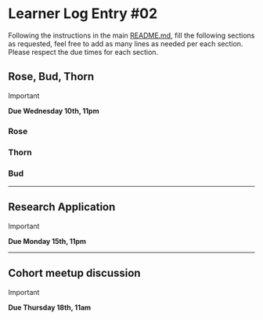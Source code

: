 # Learner Log Entry #02

Following the instructions in the main [README.md](README.md/#entries-instructions), fill the following sections as requested, feel free to add as many lines as needed per each section. Please respect the due times for each section.

## Rose, Bud, Thorn

> [!IMPORTANT]
> **Due Wednesday 10th, 11pm**

### Rose


### Thorn


### Bud


---

## Research Application

> [!IMPORTANT]
> **Due Monday 15th, 11pm**


---

## Cohort meetup discussion

> [!IMPORTANT]
> **Due Thursday 18th, 11am**